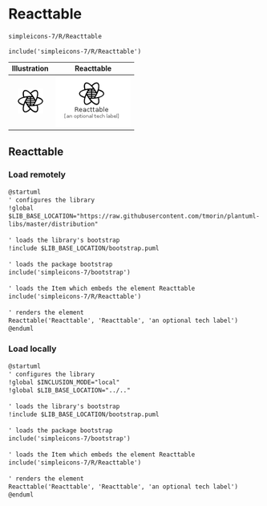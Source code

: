 # Reacttable


```text
simpleicons-7/R/Reacttable
```

```text
include('simpleicons-7/R/Reacttable')
```



| Illustration | Reacttable |
| :---: | :---: |
| ![illustration for Illustration](../../simpleicons-7/R/Reacttable.png) | ![illustration for Reacttable](../../simpleicons-7/R/Reacttable.Local.png) |




## Reacttable

### Load remotely
```plantuml
@startuml
' configures the library
!global $LIB_BASE_LOCATION="https://raw.githubusercontent.com/tmorin/plantuml-libs/master/distribution"

' loads the library's bootstrap
!include $LIB_BASE_LOCATION/bootstrap.puml

' loads the package bootstrap
include('simpleicons-7/bootstrap')

' loads the Item which embeds the element Reacttable
include('simpleicons-7/R/Reacttable')

' renders the element
Reacttable('Reacttable', 'Reacttable', 'an optional tech label')
@enduml
```

### Load locally
```plantuml
@startuml
' configures the library
!global $INCLUSION_MODE="local"
!global $LIB_BASE_LOCATION="../.."

' loads the library's bootstrap
!include $LIB_BASE_LOCATION/bootstrap.puml

' loads the package bootstrap
include('simpleicons-7/bootstrap')

' loads the Item which embeds the element Reacttable
include('simpleicons-7/R/Reacttable')

' renders the element
Reacttable('Reacttable', 'Reacttable', 'an optional tech label')
@enduml
```


